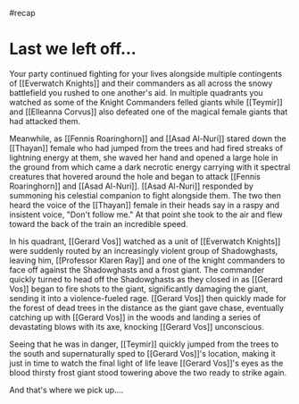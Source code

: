 #recap 
# Last we left off...

Your party continued fighting for your lives alongside multiple contingents of [[Everwatch Knights]] and their commanders as all across the snowy battlefield you rushed to one another's aid. In multiple quadrants you watched as some of the Knight Commanders felled giants while [[Teymir]] and [[Elleanna Corvus]] also defeated one of the magical female giants that had attacked them.

Meanwhile, as [[Fennis Roaringhorn]] and [[Asad Al-Nuri]] stared down the [[Thayan]] female who had jumped from the trees and had fired streaks of lightning energy at them, she waved her hand and opened a large hole in the ground from which came a dark necrotic energy carrying with it spectral creatures that hovered around the hole and began to attack [[Fennis Roaringhorn]] and [[Asad Al-Nuri]]. [[Asad Al-Nuri]] responded by summoning his celestial companion to fight alongside them. The two then heard the voice of the [[Thayan]] female in their heads say in a raspy and insistent voice, "Don't follow me." At that point she took to the air and flew toward the back of the train an incredible speed.

In his quadrant, [[Gerard Vos]] watched as a unit of [[Everwatch Knights]] were suddenly routed by an increasingly violent group of Shadowghasts, leaving him, [[Professor Klaren Ray]] and one of the knight commanders to face off against the Shadowghasts and a frost giant. The commander quickly turned to head off the Shadowghasts as they closed in as [[Gerard Vos]] began to fire shots to the giant, significantly damaging the giant, sending it into a violence-fueled rage. [[Gerard Vos]] then quickly made for the forest of dead trees in the distance as the giant gave chase, eventually catching up with [[Gerard Vos]] in the woods and landing a series of devastating blows with its axe, knocking [[Gerard Vos]] unconscious. 

Seeing that he was in danger, [[Teymir]] quickly jumped from the trees to the south and supernaturally sped to [[Gerard Vos]]'s location, making it just in time to watch the final light of life leave [[Gerard Vos]]'s eyes as the blood thirsty frost giant stood towering above the two ready to strike again.

And that's where we pick up....